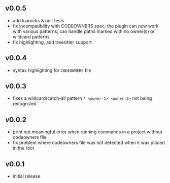 ## v0.0.5

- add luarocks & unit tests
- fix incompatibility with CODEOWNERS spec, the plugin can now work with various patterns, can handle paths marked with no owner(s) or wildcard patterns
- fix highlighting, add treesitter support

## v0.0.4

- syntax highlighting for `CODEOWNERS` file

## v0.0.3

- fixes a wildcard/catch-all pattern `* <owner-1> <owner-2>` not being recognized

## v0.0.2

- print out meaningful error when running commands in a project without codeowners file
- fix problem where codeowners file was not detected when it was placed in the root

## v0.0.1

- initial release
